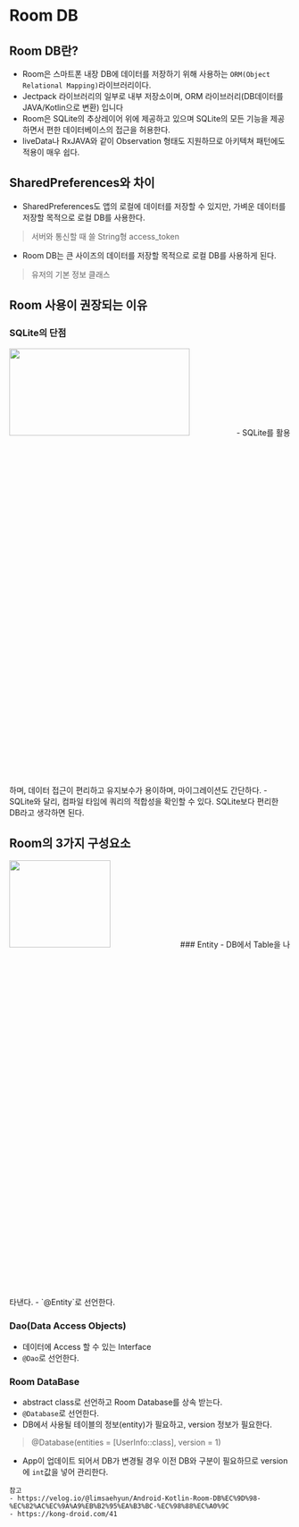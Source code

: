 # Room DB

## Room DB란?
- Room은 스마트폰 내장 DB에 데이터를 저장하기 위해 사용하는 `ORM(Object Relational Mapping)`라이브러리이다.
- Jectpack 라이브러리의 일부로 내부 저장소이며, ORM 라이브러리(DB데이터를 JAVA/Kotlin으로 변환) 입니다
- Room은 SQLite의 추상레이어 위에 제공하고 있으며 SQLite의 모든 기능을 제공하면서 편한 데이터베이스의 접근을 허용한다.
- liveData나 RxJAVA와 같이 Observation 형태도 지원하므로 아키텍쳐 패턴에도 적용이 매우 쉽다.

## SharedPreferences와 차이
- SharedPreferences도 앱의 로컬에 데이터를 저장할 수 있지만, 가벼운 데이터를 저장할 목적으로 로컬 DB를 사용한다.
> 서버와 통신할 때 쓸 String형 access_token
- Room DB는 큰 사이즈의 데이터를 저장할 목적으로 로컬 DB를 사용하게 된다.
> 유저의 기본 정보 클래스

## Room 사용이 권장되는 이유
### SQLite의 단점
<img src="https://user-images.githubusercontent.com/72978589/206114703-286ba690-31c2-42c8-b7a0-9c46ce962007.png" width="80%" height="20%">    
- SQLite를 활용하며, 데이터 접근이 편리하고 유지보수가 용이하며, 마이그레이션도 간단하다.
- SQLite와 달리, 컴파일 타임에 쿼리의 적합성을 확인할 수 있다. SQLite보다 편리한 DB라고 생각하면 된다. 

## Room의 3가지 구성요소
<img src="https://user-images.githubusercontent.com/72978589/206115114-ac6679c3-f303-4ac8-89a4-288d16323474.png" width="60%" height="20%">    
### Entity
- DB에서 Table을 나타낸다.
- `@Entity`로 선언한다.

### Dao(Data Access Objects)
- 데이터에 Access 할 수 있는 Interface
- `@Dao`로 선언한다.

### Room DataBase
- abstract class로 선언하고 Room Database를 상속 받는다.
- `@Database`로 선언한다.
- DB에서 사용될 테이블의 정보(entity)가 필요하고, version 정보가 필요한다.
> @Database(entities = [UserInfo::class], version = 1)
- App이 업데이트 되어서 DB가 변경될 경우 이전 DB와 구분이 필요하므로 version에 `int`값을 넣어 관리한다.

```
참고
- https://velog.io/@limsaehyun/Android-Kotlin-Room-DB%EC%9D%98-%EC%82%AC%EC%9A%A9%EB%B2%95%EA%B3%BC-%EC%98%88%EC%A0%9C
- https://kong-droid.com/41
```
